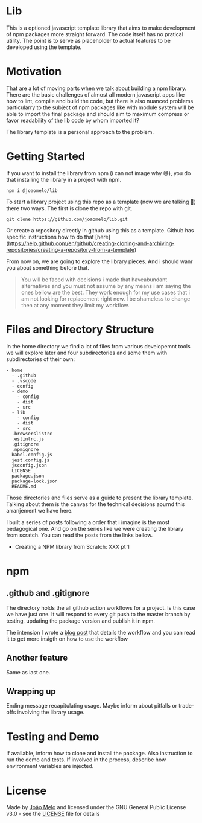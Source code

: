 # Lib

This is a optioned javascript template library that aims to make development of npm packages more straight forward. The code itself has no pratical utility. The point is to serve as placeholder to actual features to be developed using the template.

# Motivation

That are a lot of moving parts when we talk about building a npm library. There are the basic challenges of almost all modern javascript apps like how to lint, compile and build the code, but there is also nuanced problems particularry to the subject of npm packages like with module system will be able to import the final package and should aim to maximum compress or favor readability of the lib code by whom imported it?

The library template is a personal approach to the problem.

# Getting Started

If you want to install the library from npm (i can not image why 😅), you do that installing the library in a project with npm.

    npm i @joaomelo/lib

To start a library project using this repo as a template (now we are talking 🙂) there two ways. The first is clone the repo with git.

    git clone https://github.com/joaomelo/lib.git

Or create a repository directly in github using this as a template. Github has specific instructions how to do that [here] (https://help.github.com/en/github/creating-cloning-and-archiving-repositories/creating-a-repository-from-a-template)

From now on, we are going to explore the library pieces. And i should wanr you about something before that.

> You will be faced with decisions i made that haveabundant alternatives and you must not assume by any means i am saying the ones bellow are the best. They work enough for my use cases that i am not looking for replacement right now. I be shameless to change then at any moment they limit my workflow.

# Files and Directory Structure

In the home directory we find a lot of files from various developemnt tools we will explore later and four subdirectories and some them with subdirectories of their own:

```
- home
  - .github
  - .vscode
  - config
  - demo
    - config
    - dist
    - src
  - lib
    - config
    - dist
    - src
  .browserslistrc
  .eslintrc.js
  .gitignore
  .npmignore
  babel.config.js
  jest.config.js
  jsconfig.json
  LICENSE
  package.json
  package-lock.json
  README.md
```

Those directories and files serve as a guide to present the library template. Talking about them is the canvas for the technical decisions aournd this arranjement we have here.

I built a series of posts following a order that i imagine is the most pedagogical one. And go on the series like we were creating the library from scratch. You can read the posts from the links bellow.

- Creating a NPM library from Scratch: XXX  pt 1  



# npm



## .github and .gitignore

The directory holds the all github action workflows for a project. Is this case we have just one. It will respond to every git push to the master branch by testing, updating the package version and publish it in npm.

The intension I wrote a [blog post]() that details the workflow and you can read it to get more insigth on how to use the workflow

## Another feature

Same as last one.

## Wrapping up

Ending message recapitulating usage. Maybe inform about pitfalls or trade-offs involving the library usage.

# Testing and Demo

If available, inform how to clone and install the package. Also instruction to run the demo and tests. If involved in the process, describe how environment variables are injected.

# License

Made by [João Melo](https://www.linkedin.com/in/joaomelo81/?locale=en_US) and licensed under the GNU General Public License v3.0 - see the [LICENSE](LICENSE) file for details